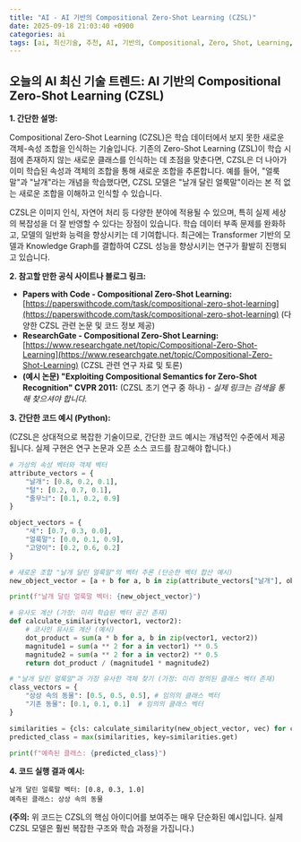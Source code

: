 ```yaml
---
title: "AI - AI 기반의 Compositional Zero-Shot Learning (CZSL)"
date: 2025-09-18 21:03:40 +0900
categories: ai
tags: [ai, 최신기술, 추천, AI, 기반의, Compositional, Zero, Shot, Learning, (CZSL)]
---
```


## 오늘의 AI 최신 기술 트렌드: **AI 기반의 Compositional Zero-Shot Learning (CZSL)**

**1. 간단한 설명:**

Compositional Zero-Shot Learning (CZSL)은 학습 데이터에서 보지 못한 새로운 객체-속성 조합을 인식하는 기술입니다. 기존의 Zero-Shot Learning (ZSL)이 학습 시점에 존재하지 않는 새로운 클래스를 인식하는 데 초점을 맞춘다면, CZSL은 더 나아가 이미 학습된 속성과 객체의 조합을 통해 새로운 조합을 추론합니다. 예를 들어, "얼룩말"과 "날개"라는 개념을 학습했다면, CZSL 모델은 "날개 달린 얼룩말"이라는 본 적 없는 새로운 조합을 이해하고 인식할 수 있습니다.

CZSL은 이미지 인식, 자연어 처리 등 다양한 분야에 적용될 수 있으며, 특히 실제 세상의 복잡성을 더 잘 반영할 수 있다는 장점이 있습니다. 학습 데이터 부족 문제를 완화하고, 모델의 일반화 능력을 향상시키는 데 기여합니다. 최근에는 Transformer 기반의 모델과 Knowledge Graph를 결합하여 CZSL 성능을 향상시키는 연구가 활발히 진행되고 있습니다.

**2. 참고할 만한 공식 사이트나 블로그 링크:**

*   **Papers with Code - Compositional Zero-Shot Learning:** [https://paperswithcode.com/task/compositional-zero-shot-learning](https://paperswithcode.com/task/compositional-zero-shot-learning) (다양한 CZSL 관련 논문 및 코드 정보 제공)
*   **ResearchGate - Compositional Zero-Shot Learning:** [https://www.researchgate.net/topic/Compositional-Zero-Shot-Learning](https://www.researchgate.net/topic/Compositional-Zero-Shot-Learning) (CZSL 관련 연구 자료 및 토론)
*   **(예시 논문) "Exploiting Compositional Semantics for Zero-Shot Recognition" CVPR 2011:** (CZSL 초기 연구 중 하나) - *실제 링크는 검색을 통해 찾으셔야 합니다.*

**3. 간단한 코드 예시 (Python):**

(CZSL은 상대적으로 복잡한 기술이므로, 간단한 코드 예시는 개념적인 수준에서 제공됩니다. 실제 구현은 연구 논문과 오픈 소스 코드를 참고해야 합니다.)

```python
# 가상의 속성 벡터와 객체 벡터
attribute_vectors = {
    "날개": [0.8, 0.2, 0.1],
    "털": [0.2, 0.7, 0.1],
    "줄무늬": [0.1, 0.2, 0.9]
}

object_vectors = {
    "새": [0.7, 0.3, 0.0],
    "얼룩말": [0.0, 0.1, 0.9],
    "고양이": [0.2, 0.6, 0.2]
}

# 새로운 조합 "날개 달린 얼룩말"의 벡터 추론 (단순한 벡터 합산 예시)
new_object_vector = [a + b for a, b in zip(attribute_vectors["날개"], object_vectors["얼룩말"])]

print(f"날개 달린 얼룩말 벡터: {new_object_vector}")

# 유사도 계산 (가정: 미리 학습된 벡터 공간 존재)
def calculate_similarity(vector1, vector2):
    # 코사인 유사도 계산 (예시)
    dot_product = sum(a * b for a, b in zip(vector1, vector2))
    magnitude1 = sum(a ** 2 for a in vector1) ** 0.5
    magnitude2 = sum(a ** 2 for a in vector2) ** 0.5
    return dot_product / (magnitude1 * magnitude2)

# "날개 달린 얼룩말"과 가장 유사한 객체 찾기 (가정: 미리 정의된 클래스 벡터 존재)
class_vectors = {
    "상상 속의 동물": [0.5, 0.5, 0.5], # 임의의 클래스 벡터
    "기존 동물": [0.1, 0.1, 0.1]  # 임의의 클래스 벡터
}

similarities = {cls: calculate_similarity(new_object_vector, vec) for cls, vec in class_vectors.items()}
predicted_class = max(similarities, key=similarities.get)

print(f"예측된 클래스: {predicted_class}")
```

**4. 코드 실행 결과 예시:**

```
날개 달린 얼룩말 벡터: [0.8, 0.3, 1.0]
예측된 클래스: 상상 속의 동물
```

**(주의:** 위 코드는 CZSL의 핵심 아이디어를 보여주는 매우 단순화된 예시입니다. 실제 CZSL 모델은 훨씬 복잡한 구조와 학습 과정을 가집니다.)

